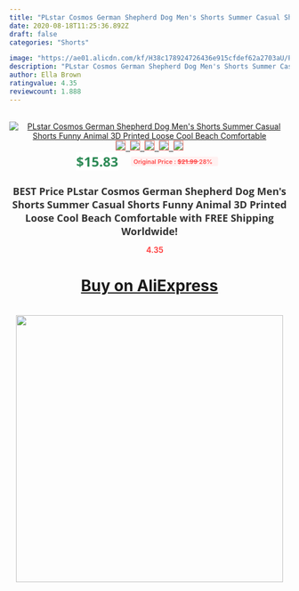 ```yaml
---
title: "PLstar Cosmos German Shepherd Dog Men's Shorts Summer Casual Shorts Funny Animal 3D Printed Loose Cool Beach Comfortable"
date: 2020-08-18T11:25:36.892Z
draft: false
categories: "Shorts"

image: "https://ae01.alicdn.com/kf/H38c178924726436e915cfdef62a2703aU/PLstar-Cosmos-German-Shepherd-Dog-Men-s-Shorts-Summer-Casual-Shorts-Funny-Animal-3D-Printed-Loose.jpg"
description: "PLstar Cosmos German Shepherd Dog Men's Shorts Summer Casual Shorts Funny Animal 3D Printed Loose Cool Beach Comfortable"
author: Ella Brown
ratingvalue: 4.35
reviewcount: 1.888
---
```

<br>
<div style="text-align: center;">
<a href="https://s.click.aliexpress.com/e/_Akper3" target="_blank" rel="nofollow noopener noreferrer"><img alt="PLstar Cosmos German Shepherd Dog Men's Shorts Summer Casual Shorts Funny Animal 3D Printed Loose Cool Beach Comfortable" class="magnifier-image" src="https://ae01.alicdn.com/kf/H38c178924726436e915cfdef62a2703aU/PLstar-Cosmos-German-Shepherd-Dog-Men-s-Shorts-Summer-Casual-Shorts-Funny-Animal-3D-Printed-Loose.jpg_640x640.jpg">
<br>
<img style="border:1px solid salmon" src="https://ae01.alicdn.com/kf/H38c178924726436e915cfdef62a2703aU/PLstar-Cosmos-German-Shepherd-Dog-Men-s-Shorts-Summer-Casual-Shorts-Funny-Animal-3D-Printed-Loose.jpg_120x120.jpg">&nbsp;&nbsp;<img style="border:1px solid salmon" src="https://ae01.alicdn.com/kf/Hbee06a9e70a4442689fec18a7708918fW/PLstar-Cosmos-German-Shepherd-Dog-Men-s-Shorts-Summer-Casual-Shorts-Funny-Animal-3D-Printed-Loose.jpg_120x120.jpg">&nbsp;&nbsp;<img style="border:1px solid salmon" src="https://ae01.alicdn.com/kf/Hfeb42796f77a44bbbaac49b4e958f8beo/PLstar-Cosmos-German-Shepherd-Dog-Men-s-Shorts-Summer-Casual-Shorts-Funny-Animal-3D-Printed-Loose.jpg_120x120.jpg">&nbsp;&nbsp;<img style="border:1px solid salmon" src="https://ae01.alicdn.com/kf/Hc870a78947f6478d930bce3d7b438d52U/PLstar-Cosmos-German-Shepherd-Dog-Men-s-Shorts-Summer-Casual-Shorts-Funny-Animal-3D-Printed-Loose.jpg_120x120.jpg">&nbsp;&nbsp;<img style="border:1px solid salmon" src="https://ae01.alicdn.com/kf/H5c6790d9fed7442da7aff118955b46b7A/PLstar-Cosmos-German-Shepherd-Dog-Men-s-Shorts-Summer-Casual-Shorts-Funny-Animal-3D-Printed-Loose.jpg_120x120.jpg"></a></div><br0>
<div style="text-align: center;"><span style="background-color: white; border: 0px; box-sizing: border-box; color: seagreen; display: inline-block; font-family: &quot;open sans&quot; , &quot;arial&quot; , &quot;helvetica&quot; , sans-serif , &quot;heiti&quot;; font-size: 24px; font-stretch: inherit; font-weight: 700; line-height: inherit; margin: 0px 10px 0px 0px; padding: 0px; vertical-align: middle;">$15.83 </span>
<span style="background: rgb(255 , 241 , 241); border-radius: 3px; border: 0px; box-sizing: border-box; color: #ff4747; display: inline-block; font-family: inherit; font-size: 12px; font-stretch: inherit; font-style: inherit; font-variant: inherit; font-weight: 600; line-height: inherit; margin: 0px; padding: 2px 5px; transform: scale(0.9); vertical-align: middle;">Original Price : <b style="text-decoration: line-through;">$21.99 </b> 28%&nbsp;&nbsp;</span></div>
<h1 style="color: #333333; display: inline-block; font-family: &quot;open sans&quot; , &quot;arial&quot; , &quot;helvetica&quot; , sans-serif , &quot;heiti&quot;; font-size: 18px; font-stretch: inherit; font-weight: 700; text-align: center;">BEST Price PLstar Cosmos German Shepherd Dog Men's Shorts Summer Casual Shorts Funny Animal 3D Printed Loose Cool Beach Comfortable with FREE Shipping Worldwide!</h1>
<div style="color: #ff4747; text-align: center;">
<img src="https://4.bp.blogspot.com/-M0ZcTcb-5uY/XleCXlxnR4I/AAAAAAAAAEc/OrjgMkXV1oMQFaCRZj5HQwOCBcu3w1FegCPcBGAYYCw/s1600/star.png" style="height: 15px;">&nbsp;<b>4.35</b></div>
<div class="button_cont" align="center"><a class="buynow_a" href="https://s.click.aliexpress.com/e/_Akper3" target="_blank" rel="nofollow noopener noreferrer"><H1>Buy on AliExpress</H1></a></div><br>
<div class="separator" style="clear: both; text-align: center;">
<img src="https://lh3.googleusercontent.com/-pTy5HemUv9M/XlePHvY0dAI/AAAAAAAAAE4/0nX5iRUoIWY8eMW9Dpxeirr157OZliDIgCLcBGAsYHQ/s1600/badge.gif" width="480">
</div>
